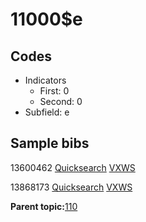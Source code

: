 # 11000$e

## Codes

-   Indicators
    -   First: 0
    -   Second: 0
-   Subfield: e

## Sample bibs

13600462 [Quicksearch](https://search.library.yale.edu/catalog/13600462) [VXWS](http://prodorbis.library.yale.edu:7014/vxws/GetHoldingsService?bibId=13600462)

13868173 [Quicksearch](https://search.library.yale.edu/catalog/13868173) [VXWS](http://prodorbis.library.yale.edu:7014/vxws/GetHoldingsService?bibId=13868173)

**Parent topic:**[110](../../tags/110/110.md)

